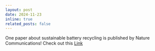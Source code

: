 ```yaml
---
layout: post
date: 2024-11-23
inline: true
related_posts: false
---
```


One paper about sustainable battery recycling is published by Nature Communications! Check out this [Link](https://www.nature.com/articles/s41467-024-54454-0)

